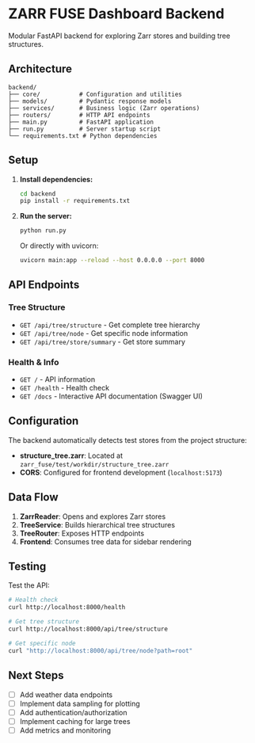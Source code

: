 # ZARR FUSE Dashboard Backend

Modular FastAPI backend for exploring Zarr stores and building tree structures.

## Architecture

```
backend/
├── core/           # Configuration and utilities
├── models/         # Pydantic response models
├── services/       # Business logic (Zarr operations)
├── routers/        # HTTP API endpoints
├── main.py         # FastAPI application
├── run.py          # Server startup script
└── requirements.txt # Python dependencies
```

## Setup

1. **Install dependencies:**
   ```bash
   cd backend
   pip install -r requirements.txt
   ```

2. **Run the server:**
   ```bash
   python run.py
   ```
   
   Or directly with uvicorn:
   ```bash
   uvicorn main:app --reload --host 0.0.0.0 --port 8000
   ```

## API Endpoints

### Tree Structure
- `GET /api/tree/structure` - Get complete tree hierarchy
- `GET /api/tree/node` - Get specific node information
- `GET /api/tree/store/summary` - Get store summary

### Health & Info
- `GET /` - API information
- `GET /health` - Health check
- `GET /docs` - Interactive API documentation (Swagger UI)

## Configuration

The backend automatically detects test stores from the project structure:
- **structure_tree.zarr**: Located at `zarr_fuse/test/workdir/structure_tree.zarr`
- **CORS**: Configured for frontend development (`localhost:5173`)

## Data Flow

1. **ZarrReader**: Opens and explores Zarr stores
2. **TreeService**: Builds hierarchical tree structures
3. **TreeRouter**: Exposes HTTP endpoints
4. **Frontend**: Consumes tree data for sidebar rendering

## Testing

Test the API:
```bash
# Health check
curl http://localhost:8000/health

# Get tree structure
curl http://localhost:8000/api/tree/structure

# Get specific node
curl "http://localhost:8000/api/tree/node?path=root"
```

## Next Steps

- [ ] Add weather data endpoints
- [ ] Implement data sampling for plotting
- [ ] Add authentication/authorization
- [ ] Implement caching for large trees
- [ ] Add metrics and monitoring
